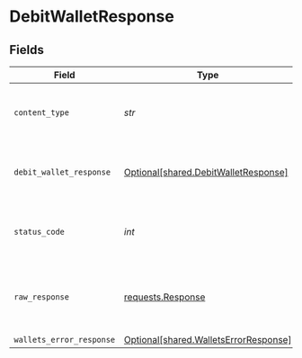 # DebitWalletResponse


## Fields

| Field                                                                                 | Type                                                                                  | Required                                                                              | Description                                                                           |
| ------------------------------------------------------------------------------------- | ------------------------------------------------------------------------------------- | ------------------------------------------------------------------------------------- | ------------------------------------------------------------------------------------- |
| `content_type`                                                                        | *str*                                                                                 | :heavy_check_mark:                                                                    | HTTP response content type for this operation                                         |
| `debit_wallet_response`                                                               | [Optional[shared.DebitWalletResponse]](../../models/shared/debitwalletresponse.md)    | :heavy_minus_sign:                                                                    | Wallet successfully debited as a pending hold                                         |
| `status_code`                                                                         | *int*                                                                                 | :heavy_check_mark:                                                                    | HTTP response status code for this operation                                          |
| `raw_response`                                                                        | [requests.Response](https://requests.readthedocs.io/en/latest/api/#requests.Response) | :heavy_check_mark:                                                                    | Raw HTTP response; suitable for custom response parsing                               |
| `wallets_error_response`                                                              | [Optional[shared.WalletsErrorResponse]](../../models/shared/walletserrorresponse.md)  | :heavy_minus_sign:                                                                    | Error                                                                                 |